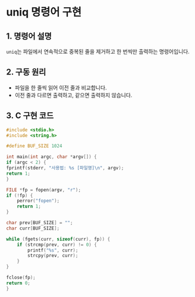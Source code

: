 # uniq 명령어 구현

## 1. 명령어 설명
`uniq`는 파일에서 연속적으로 중복된 줄을 제거하고 한 번씩만 출력하는 명령어입니다.

## 2. 구동 원리
- 파일을 한 줄씩 읽어 이전 줄과 비교합니다.
- 이전 줄과 다르면 출력하고, 같으면 출력하지 않습니다.

## 3. C 구현 코드
```c
#include <stdio.h>
#include <string.h>

#define BUF_SIZE 1024

int main(int argc, char *argv[]) {
if (argc < 2) {
fprintf(stderr, "사용법: %s [파일명]\n", argv);
return 1;
}

FILE *fp = fopen(argv, "r");
if (!fp) {
    perror("fopen");
    return 1;
}

char prev[BUF_SIZE] = "";
char curr[BUF_SIZE];

while (fgets(curr, sizeof(curr), fp)) {
    if (strcmp(prev, curr) != 0) {
        printf("%s", curr);
        strcpy(prev, curr);
    }
}

fclose(fp);
return 0;
}
```
